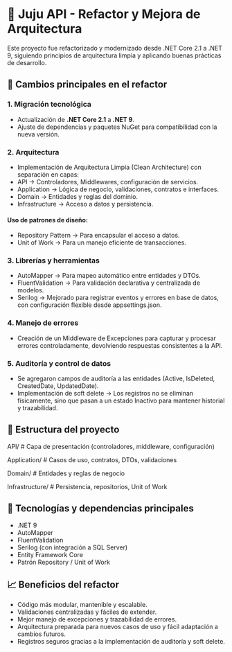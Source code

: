 # 📌 Juju API - Refactor y Mejora de Arquitectura

Este proyecto fue refactorizado y modernizado desde .NET Core 2.1 a .NET 9, siguiendo principios de arquitectura limpia y aplicando buenas prácticas de desarrollo.

## 🚀 Cambios principales en el refactor
### 1. Migración tecnológica
* Actualización de **.NET Core 2.1** a **.NET 9**.
* Ajuste de dependencias y paquetes NuGet para compatibilidad con la nueva versión.

### 2. Arquitectura
* Implementación de Arquitectura Limpia (Clean Architecture) con separación en capas:
* API → Controladores, Middlewares, configuración de servicios.
* Application → Lógica de negocio, validaciones, contratos e interfaces.
* Domain → Entidades y reglas del dominio.
* Infrastructure → Acceso a datos y persistencia.

#### Uso de patrones de diseño:

* Repository Pattern → Para encapsular el acceso a datos.
* Unit of Work → Para un manejo eficiente de transacciones.

### 3. Librerías y herramientas
* AutoMapper → Para mapeo automático entre entidades y DTOs.
* FluentValidation → Para validación declarativa y centralizada de modelos.
* Serilog → Mejorado para registrar eventos y errores en base de datos, con configuración flexible desde appsettings.json.

### 4. Manejo de errores
* Creación de un Middleware de Excepciones para capturar y procesar errores controladamente, devolviendo respuestas consistentes a la API.

### 5. Auditoría y control de datos
* Se agregaron campos de auditoría a las entidades (Active, IsDeleted, CreatedDate, UpdatedDate).
* Implementación de soft delete → Los registros no se eliminan físicamente, sino que pasan a un estado Inactivo para mantener historial y trazabilidad.

## 📂 Estructura del proyecto

API/                 # Capa de presentación (controladores, middleware, configuración)

Application/         # Casos de uso, contratos, DTOs, validaciones

Domain/              # Entidades y reglas de negocio

Infrastructure/      # Persistencia, repositorios, Unit of Work



## 🔧 Tecnologías y dependencias principales
* .NET 9
* AutoMapper
* FluentValidation
* Serilog (con integración a SQL Server)
* Entity Framework Core
* Patrón Repository / Unit of Work

## 📈 Beneficios del refactor

* Código más modular, mantenible y escalable.
* Validaciones centralizadas y fáciles de extender.
* Mejor manejo de excepciones y trazabilidad de errores.
* Arquitectura preparada para nuevos casos de uso y fácil adaptación a cambios futuros.
* Registros seguros gracias a la implementación de auditoría y soft delete.
